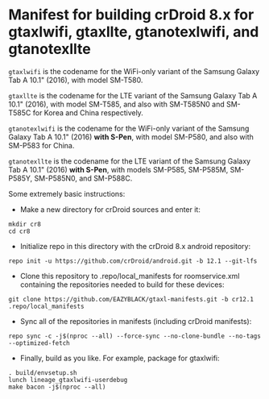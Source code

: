# Manifest for building crDroid 8.x for gtaxlwifi, gtaxllte, gtanotexlwifi, and gtanotexllte

`gtaxlwifi` is the codename for the WiFi-only variant of the Samsung Galaxy Tab A 10.1" (2016), with model SM-T580.

`gtaxllte` is the codename for the LTE variant of the Samsung Galaxy Tab A 10.1" (2016), with model SM-T585, and also with SM-T585N0 and SM-T585C for Korea and China respectively.

`gtanotexlwifi` is the codename for the WiFi-only variant of the Samsung Galaxy Tab A 10.1" (2016) **with S-Pen**, with model SM-P580, and also with SM-P583 for China.

`gtanotexllte` is the codename for the LTE variant of the Samsung Galaxy Tab A 10.1" (2016) **with S-Pen**, with models SM-P585, SM-P585M, SM-P585Y, SM-P585N0, and SM-P588C.

Some extremely basic instructions:
- Make a new directory for crDroid sources and enter it:
```
mkdir cr8
cd cr8
```

- Initialize repo in this directory with the crDroid 8.x android repository:
```
repo init -u https://github.com/crDroid/android.git -b 12.1 --git-lfs
```

- Clone this repository to .repo/local_manifests for roomservice.xml containing the repositories needed to build for these devices:
```
git clone https://github.com/EAZYBLACK/gtaxl-manifests.git -b cr12.1 .repo/local_manifests
```

- Sync all of the repositories in manifests (including crDroid manifests):
```
repo sync -c -j$(nproc --all) --force-sync --no-clone-bundle --no-tags --optimized-fetch
```

- Finally, build as you like. For example, package for gtaxlwifi:
```
. build/envsetup.sh
lunch lineage_gtaxlwifi-userdebug
make bacon -j$(nproc --all)
```
